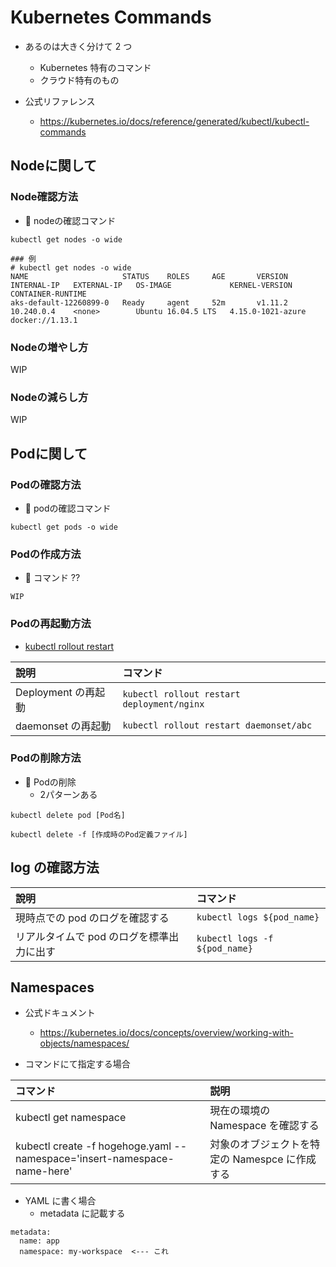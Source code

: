 # Kubernetes Commands

+ あるのは大きく分けて 2 つ
  + Kubernetes 特有のコマンド
  + クラウド特有のもの

+ 公式リファレンス
  + https://kubernetes.io/docs/reference/generated/kubectl/kubectl-commands


## Nodeに関して

### Node確認方法

+ :whale: nodeの確認コマンド

```
kubectl get nodes -o wide
```
```
### 例
# kubectl get nodes -o wide
NAME                     STATUS    ROLES     AGE       VERSION   INTERNAL-IP   EXTERNAL-IP   OS-IMAGE             KERNEL-VERSION      CONTAINER-RUNTIME
aks-default-12260899-0   Ready     agent     52m       v1.11.2   10.240.0.4    <none>        Ubuntu 16.04.5 LTS   4.15.0-1021-azure   docker://1.13.1
```

### Nodeの増やし方

WIP

### Nodeの減らし方

WIP









## Podに関して

### Podの確認方法

+ :whale: podの確認コマンド

```
kubectl get pods -o wide
```

### Podの作成方法

+ :whale: コマンド ??

```
WIP
```

### Podの再起動方法

+ [kubectl rollout restart](https://kubernetes.io/docs/reference/generated/kubectl/kubectl-commands#-em-restart-em-)

說明 | コマンド
:- | :-
Deployment の再起動 | `kubectl rollout restart deployment/nginx`
daemonset の再起動 | `kubectl rollout restart daemonset/abc`

### Podの削除方法

+ :whale: Podの削除
    + 2パターンある

```
kubectl delete pod [Pod名]
```

```
kubectl delete -f [作成時のPod定義ファイル]
```

## log の確認方法

說明 | コマンド
:- | :-
現時点での pod のログを確認する | `kubectl logs ${pod_name}`
リアルタイムで pod のログを標準出力に出す | `kubectl logs -f ${pod_name}`

## Namespaces

+ 公式ドキュメント
  + https://kubernetes.io/docs/concepts/overview/working-with-objects/namespaces/

+ コマンドにて指定する場合

コマンド | 説明
:- | :-
kubectl get namespace | 現在の環境の Namespace を確認する
kubectl create -f hogehoge.yaml --namespace='insert-namespace-name-here' | 対象のオブジェクトを特定の Namespce に作成する 

+ YAML に書く場合
  + metadata に記載する

```
metadata:
  name: app
  namespace: my-workspace  <--- これ
```
